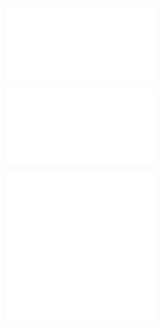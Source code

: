 ![Array](Array.md)


![Binary Heap](Binary%Heap.md)

![Dictionary](Dictionary.md)
![Graph](Graph.md)
